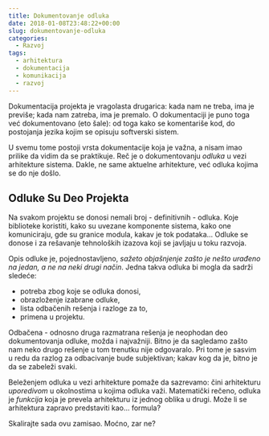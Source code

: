 ```yaml
---
title: Dokumentovanje odluka
date: 2018-01-08T23:48:22+00:00
slug: dokumentovanje-odluka
categories:
  - Razvoj
tags:
  - arhitektura
  - dokumentacija
  - komunikacija
  - razvoj
---
```


Dokumentacija projekta je vragolasta drugarica: kada nam ne treba, ima je previše; kada nam zatreba, ima je premalo. O dokumentaciji je puno toga već dokumentovano (eto šale): od toga kako se komentariše kod, do postojanja jezika kojim se opisuju softverski sistem.

U svemu tome postoji vrsta dokumentacije koja je važna, a nisam imao prilike da vidim da se praktikuje. Reč je o dokumentovanju _odluka_ u vezi arhitekture sistema. Dakle, ne same aktuelne arhitekture, već odluka kojima se do nje došlo.

## Odluke Su Deo Projekta

Na svakom projektu se donosi nemali broj - definitivnih - odluka. Koje biblioteke koristiti, kako su uvezane komponente sistema, kako one komuniciraju, gde su granice modula, kakav je tok podataka... Odluke se donose i za rešavanje tehnoloških izazova koji se javljaju u toku razvoja.

Opis odluke je, pojednostavljeno, _sažeto objašnjenje zašto je nešto urađeno na jedan, a ne na neki drugi način_. Jedna takva odluka bi mogla da sadrži sledeće:

  * potreba zbog koje se odluka donosi,
  * obrazloženje izabrane odluke,
  * lista odbačenih rešenja i razloge za to,
  * primena u projektu.

Odbačena - odnosno druga razmatrana rešenja je neophodan deo dokumentovanja odluke, možda i najvažniji. Bitno je da sagledamo zašto nam neko drugo rešenje u tom trenutku nije odgovaralo. Pri tome je sasvim u redu da razlog za odbacivanje bude subjektivan; kakav kog da je, bitno je da se zabeleži svaki.

Beleženjem odluka u vezi arhitekture pomaže da sazrevamo: čini arhitekturu _uporedivom_ u okolnostima u kojima odluka važi. Matematički rečeno, odluka je _funkcija_ koja je prevela arhitekturu iz jednog oblika u drugi. Može li se arhitektura zapravo predstaviti kao... formula?

Skalirajte sada ovu zamisao. Moćno, zar ne?